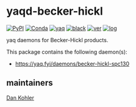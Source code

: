 # yaqd-becker-hickl

[![PyPI](https://img.shields.io/pypi/v/yaqd-becker-hickl)](https://pypi.org/project/yaqd-becker-hickl)
[![Conda](https://img.shields.io/conda/vn/conda-forge/yaqd-becker-hickl)](https://anaconda.org/conda-forge/yaqd-becker-hickl)
[![yaq](https://img.shields.io/badge/framework-yaq-orange)](https://yaq.fyi/)
[![black](https://img.shields.io/badge/code--style-black-black)](https://black.readthedocs.io/)
[![ver](https://img.shields.io/badge/calver-YYYY.M.MICRO-blue)](https://calver.org/)
[![log](https://img.shields.io/badge/change-log-informational)](https://gitlab.com/yaq/yaqd-becker-hickl/-/blob/main/CHANGELOG.md)

yaq daemons for Becker-Hickl products.

This package contains the following daemon(s):

- https://yaq.fyi/daemons/becker-hickl-spc130

## maintainers

[Dan Kohler](https://github.com/ddkohler)
